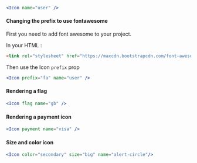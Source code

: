 ```jsx
<Icon name="user" />
```

#### Changing the prefix to use fontawesome

First you need to add font awesome to your project.

In your HTML <head>:

```html
<link rel="stylesheet" href="https://maxcdn.bootstrapcdn.com/font-awesome/4.7.0/css/font-awesome.min.css">
```

Then use the Icon `prefix` prop

```jsx
<Icon prefix="fa" name="user" />
```

#### Rendering a flag

```jsx
<Icon flag name="gb" />
```

#### Rendering a payment icon

```jsx
<Icon payment name="visa" />
```

#### Size and color icon

```jsx
<Icon color="secondary" size="big" name="alert-circle"/>
```


        
